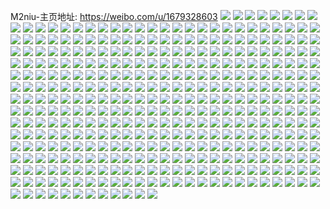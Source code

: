 M2niu-主页地址: https://weibo.com/u/1679328603 
![](https://wx4.sinaimg.cn/mw2000/6418855bly1gcau2tzgoxj20u015ue81.jpg) 
![](https://wx4.sinaimg.cn/mw2000/6418855bly1gcau1zjbcej21o0280u0x.jpg) 
![](https://wx4.sinaimg.cn/mw2000/6418855bly1gc8t8ihkdtj20rs1ouk8y.jpg) 
![](https://wx4.sinaimg.cn/mw2000/6418855bly1gc8t8ff05rj20rs1vitkg.jpg) 
![](https://wx4.sinaimg.cn/mw2000/6418855bly1gc8t8l2xdij20rs2fitpb.jpg) 
![](https://wx4.sinaimg.cn/mw2000/6418855bly1gc8t8m7q3qj20rs0xmq94.jpg) 
![](https://wx4.sinaimg.cn/mw2000/6418855bgy1gc2rni46lsj20v91vo1l1.jpg) 
![](https://wx4.sinaimg.cn/mw2000/6418855bly1gc0r8gfj29j21o0280npd.jpg) 
![](https://wx4.sinaimg.cn/mw2000/6418855bly1gc0r8lpmwcj21o0280hdt.jpg) 
![](https://wx4.sinaimg.cn/mw2000/6418855bly1gc0r8e9w2vj21o0280kjl.jpg) 
![](https://wx4.sinaimg.cn/mw2000/6418855bly1gbzu6iyv6nj20u0148tfd.jpg) 
![](https://wx4.sinaimg.cn/mw2000/6418855bly1gbzu6hvipij20qo0xsgq5.jpg) 
![](https://wx4.sinaimg.cn/mw2000/6418855bly1gbzaofbb29j21sz0u0qvd.jpg) 
![](https://wx4.sinaimg.cn/mw2000/6418855bly1gbye9kq8m8j21o02807vi.jpg) 
![](https://wx4.sinaimg.cn/mw2000/6418855bly1gbye9l7pdjj21o02804kz.jpg) 
![](https://wx4.sinaimg.cn/mw2000/6418855bly1gbye9llej5j21o0280tvc.jpg) 
![](https://wx4.sinaimg.cn/mw2000/6418855bly1gbuor8n0hej20750b4q2v.jpg) 
![](https://wx4.sinaimg.cn/mw2000/6418855bly1gbuor3phwqj21o0280als.jpg) 
![](https://wx4.sinaimg.cn/mw2000/6418855bly1gbuor97tiqj20750b4q2v.jpg) 
![](https://wx4.sinaimg.cn/mw2000/6418855bly1gbuor9grw2j20750b4q2v.jpg) 
![](https://wx4.sinaimg.cn/mw2000/6418855bly1gbuor2ku86j21o02804oc.jpg) 
![](https://wx4.sinaimg.cn/mw2000/6418855bly1gbuor9oxtej20750b4q2v.jpg) 
![](https://wx4.sinaimg.cn/mw2000/6418855bly1gbuor9uk36j20750b4q2v.jpg) 
![](https://wx4.sinaimg.cn/mw2000/6418855bly1gbuor840gqj21o02801kx.jpg) 
![](https://wx4.sinaimg.cn/mw2000/6418855bly1gbuora20qaj20750b4q2v.jpg) 
![](https://wx4.sinaimg.cn/mw2000/6418855bly1gbtcho2tpoj21o01o0hdt.jpg) 
![](https://wx4.sinaimg.cn/mw2000/6418855bly1gbtchp3m3jj21o01o0u0x.jpg) 
![](https://wx4.sinaimg.cn/mw2000/6418855bly1gbsi5u46jlj225s1mc1kx.jpg) 
![](https://wx4.sinaimg.cn/mw2000/6418855bly1gbro9airvqj20u00u0q8z.jpg) 
![](https://wx4.sinaimg.cn/mw2000/6418855bly1gbro9b59hjj20u00u0gqy.jpg) 
![](https://wx4.sinaimg.cn/mw2000/6418855bly1gbro9bm9hkj20u00u0jwt.jpg) 
![](https://wx4.sinaimg.cn/mw2000/6418855bly1gbp1yv46kvj21z91mc4qp.jpg) 
![](https://wx4.sinaimg.cn/mw2000/6418855bly1gbp1z30qpej20750b4q2v.jpg) 
![](https://wx4.sinaimg.cn/mw2000/6418855bly1gbp1ys4p29j225s1mc4qp.jpg) 
![](https://wx4.sinaimg.cn/mw2000/6418855bly1gbp1z363huj20750b4q2v.jpg) 
![](https://wx4.sinaimg.cn/mw2000/6418855bly1gbp1z2p7w6j21o02801kx.jpg) 
![](https://wx4.sinaimg.cn/mw2000/6418855bly1gbp1z39veaj20750b4q2v.jpg) 
![](https://wx4.sinaimg.cn/mw2000/6418855bly1gbp1yzidnaj225s1mcb29.jpg) 
![](https://wx4.sinaimg.cn/mw2000/6418855bly1gbp1z3esduj20750b4q2v.jpg) 
![](https://wx4.sinaimg.cn/mw2000/6418855bly1gbp1z1xrcpj22221mc4qp.jpg) 
![](https://wx4.sinaimg.cn/mw2000/6418855bly1gbnlcoayisj21mc25s4qp.jpg) 
![](https://wx4.sinaimg.cn/mw2000/6418855bly1gblnbwvkipj225s1mcnax.jpg) 
![](https://wx4.sinaimg.cn/mw2000/6418855bly1gblnag1quqj20750b4q2v.jpg) 
![](https://wx4.sinaimg.cn/mw2000/6418855bly1gblnaj0n53j225s1mc15n.jpg) 
![](https://wx4.sinaimg.cn/mw2000/6418855bly1gbln9d07cij20750b4q2v.jpg) 
![](https://wx4.sinaimg.cn/mw2000/6418855bly1gblnajwdi8j20v90ncwgt.jpg) 
![](https://wx4.sinaimg.cn/mw2000/6418855bly1gblnbxe3huj20750b4q2v.jpg) 
![](https://wx4.sinaimg.cn/mw2000/6418855bly1gblnbv0pboj21mc25sk51.jpg) 
![](https://wx4.sinaimg.cn/mw2000/6418855bly1gblnbxmckyj20750b4q2v.jpg) 
![](https://wx4.sinaimg.cn/mw2000/6418855bly1gblnbzgcvzj21mc25stmd.jpg) 
![](https://wx4.sinaimg.cn/mw2000/6418855bly1gbksnmnzruj206o06n753.jpg) 
![](https://wx4.sinaimg.cn/mw2000/6418855bly1gb7cebpokhj20v91vox6p.jpg) 
![](https://wx4.sinaimg.cn/mw2000/6418855bly1gb4xtn31t7j21o02801kx.jpg) 
![](https://wx4.sinaimg.cn/mw2000/6418855bly1gb4xtq02ztj22801o0kjm.jpg) 
![](https://wx4.sinaimg.cn/mw2000/6418855bly1gb4xudw038j21o0280e82.jpg) 
![](https://wx4.sinaimg.cn/mw2000/6418855bly1gb4xtshg1nj21o0280qv6.jpg) 
![](https://wx4.sinaimg.cn/mw2000/6418855bly1gb4xtlriogj21o0280npe.jpg) 
![](https://wx4.sinaimg.cn/mw2000/6418855bly1gb4xtto6hqj21o02804pq.jpg) 
![](https://wx4.sinaimg.cn/mw2000/6418855bly1gb4xtvejdlj21o0280b29.jpg) 
![](https://wx4.sinaimg.cn/mw2000/6418855bly1gb4xtwdp45j22801o01kx.jpg) 
![](https://wx4.sinaimg.cn/mw2000/6418855bly1gb4xtugjq1j21o02804oh.jpg) 
![](https://wx4.sinaimg.cn/mw2000/6418855bly1gb3cdc1wwuj20v91jle82.jpg) 
![](https://wx4.sinaimg.cn/mw2000/6418855bly1gb1y0uz3fjj20u0140k4w.jpg) 
![](https://wx4.sinaimg.cn/mw2000/6418855bly1gb1y0wkf8bj20u0140k0s.jpg) 
![](https://wx4.sinaimg.cn/mw2000/6418855bly1gb1y0zg8moj20u0140aj0.jpg) 
![](https://wx4.sinaimg.cn/mw2000/6418855bly1gb1y11racoj20u0140qbo.jpg) 
![](https://wx4.sinaimg.cn/mw2000/6418855bly1gb1y0shav0j20u00u00zv.jpg) 
![](https://wx4.sinaimg.cn/mw2000/6418855bly1gb1y12r56hj20u00u0n3a.jpg) 
![](https://wx4.sinaimg.cn/mw2000/6418855bly1gayerkp2ltj22801o0hdu.jpg) 
![](https://wx4.sinaimg.cn/mw2000/6418855bly1gayerj34oqj22801o0b2a.jpg) 
![](https://wx4.sinaimg.cn/mw2000/6418855bly1gayeqyyz4qj22801o0qv5.jpg) 
![](https://wx4.sinaimg.cn/mw2000/6418855bly1gayer02vtpj21o02804qp.jpg) 
![](https://wx4.sinaimg.cn/mw2000/6418855bly1gayer0oby7j21o02804qp.jpg) 
![](https://wx4.sinaimg.cn/mw2000/6418855bly1gayeqxjbl2j22io1w0hdw.jpg) 
![](https://wx4.sinaimg.cn/mw2000/6418855bly1gay5mxvnr4j20v91vo4qx.jpg) 
![](https://wx4.sinaimg.cn/mw2000/6418855bly1gavtvndcs7j21vo0v94qs.jpg) 
![](https://wx4.sinaimg.cn/mw2000/6418855bly1gav7yr1v5nj21400u0gqv.jpg) 
![](https://wx4.sinaimg.cn/mw2000/6418855bly1gauqkcabhkj20u00u0jxo.jpg) 
![](https://wx4.sinaimg.cn/mw2000/6418855bly1gauqkdoxdqj20u00u0teq.jpg) 
![](https://wx4.sinaimg.cn/mw2000/6418855bly1gauqkemq0yj20u00u0gvs.jpg) 
![](https://wx4.sinaimg.cn/mw2000/6418855bly1gauqkayuy3j20u00u0tfy.jpg) 
![](https://wx4.sinaimg.cn/mw2000/6418855bly1gapa54b6q2j21400u0dpn.jpg) 
![](https://wx4.sinaimg.cn/mw2000/6418855bly1gao366xj1bj20u01sz1l7.jpg) 
![](https://wx4.sinaimg.cn/mw2000/6418855bly1galjuiqiotj20u0140wnw.jpg) 
![](https://wx4.sinaimg.cn/mw2000/6418855bly1galjuh2l4aj20u01407ld.jpg) 
![](https://wx4.sinaimg.cn/mw2000/6418855bly1galjufqotxj20u014012s.jpg) 
![](https://wx4.sinaimg.cn/mw2000/6418855bly1gagwgmvm9kj22801o01kx.jpg) 
![](https://wx4.sinaimg.cn/mw2000/6418855bly1gagwgo964wj22801o0awu.jpg) 
![](https://wx4.sinaimg.cn/mw2000/6418855bly1gagwgnsq0lj22801o07mg.jpg) 
![](https://wx4.sinaimg.cn/mw2000/6418855bly1gagwgnhmr7j22801o0dun.jpg) 
![](https://wx4.sinaimg.cn/mw2000/6418855bly1gagwgom9wtj22801o0x0t.jpg) 
![](https://wx4.sinaimg.cn/mw2000/6418855bly1gagwgozgd6j22801o0h96.jpg) 
![](https://wx4.sinaimg.cn/mw2000/6418855bly1gageojzbjfj20u0140x6p.jpg) 
![](https://wx4.sinaimg.cn/mw2000/6418855bly1ga7rxq81owj20u01sz4qy.jpg) 
![](https://wx4.sinaimg.cn/mw2000/6418855bly1ga7rz80qxij20u01sz4mt.jpg) 
![](https://wx4.sinaimg.cn/mw2000/6418855bly1ga7rz3apf8j20u01sz4qx.jpg) 
![](https://wx4.sinaimg.cn/mw2000/6418855bly1ga7s5vouj0j20u01sz4qy.jpg) 
![](https://wx4.sinaimg.cn/mw2000/6418855bly1ga7rz93ehgj20u01hc431.jpg) 
![](https://wx4.sinaimg.cn/mw2000/6418855bly1ga7s0qglxdj20u01szb2h.jpg) 
![](https://wx4.sinaimg.cn/mw2000/6418855bly1ga7rw644sjj20u01hcjwj.jpg) 
![](https://wx4.sinaimg.cn/mw2000/6418855bly1ga7s2a05zvj20u01sz7wq.jpg) 
![](https://wx4.sinaimg.cn/mw2000/6418855bly1ga7s3qq4upj20u01szqvd.jpg) 
![](https://wx4.sinaimg.cn/mw2000/6418855bly1ga7s4mv4hqj20u01syqe3.jpg) 
![](https://wx4.sinaimg.cn/mw2000/6418855bly1ga5yl3dafmj21o02807wj.jpg) 
![](https://wx4.sinaimg.cn/mw2000/6418855bly1g9ygqn88caj20u01407fb.jpg) 
![](https://wx4.sinaimg.cn/mw2000/6418855bly1g9q7v7dpb4j20u0140duo.jpg) 
![](https://wx4.sinaimg.cn/mw2000/6418855bly1g9q7v6uhkbj20u01404e2.jpg) 
![](https://wx4.sinaimg.cn/mw2000/6418855bly1g9p86ms1r3j20u0140n7e.jpg) 
![](https://wx4.sinaimg.cn/mw2000/6418855bly1g9n6x5a7hxj20v91voe86.jpg) 
![](https://wx4.sinaimg.cn/mw2000/6418855bly1g9iahef2suj20vm0u011h.jpg) 
![](https://wx4.sinaimg.cn/mw2000/6418855bly1g9hc8n5nvfj20u0140k3n.jpg) 
![](https://wx4.sinaimg.cn/mw2000/6418855bly1g9gc42i8v9j22801o0qv5.jpg) 
![](https://wx4.sinaimg.cn/mw2000/6418855bly1g9gc43oogsj22801o0qv5.jpg) 
![](https://wx4.sinaimg.cn/mw2000/6418855bly1g9gc433a3bj22801o0x6p.jpg) 
![](https://wx4.sinaimg.cn/mw2000/6418855bly1g9gc40ygdaj21o0280kjm.jpg) 
![](https://wx4.sinaimg.cn/mw2000/6418855bly1g9gc401ldnj21o0280b2a.jpg) 
![](https://wx4.sinaimg.cn/mw2000/6418855bly1g9gc44p40lj21o0280qv6.jpg) 
![](https://wx4.sinaimg.cn/mw2000/6418855bly1g9gc41y48mj21o0280kjm.jpg) 
![](https://wx4.sinaimg.cn/mw2000/6418855bly1g9gc3z5g20j21o01o0e81.jpg) 
![](https://wx4.sinaimg.cn/mw2000/6418855bly1g9gc45kr1vj21o0280hdu.jpg) 
![](https://wx4.sinaimg.cn/mw2000/6418855bly1g9enyrx0epj21400u0k30.jpg) 
![](https://wx4.sinaimg.cn/mw2000/6418855bly1g9defvok2cj20u01hcaf8.jpg) 
![](https://wx4.sinaimg.cn/mw2000/6418855bly1g98crlz49jj20u01407wh.jpg) 
![](https://wx4.sinaimg.cn/mw2000/6418855bly1g90zhujdzaj20v915o7do.jpg) 
![](https://wx4.sinaimg.cn/mw2000/6418855bly1g8zqvtysuzj20u01sznpi.jpg) 
![](https://wx4.sinaimg.cn/mw2000/6418855bgy1g8wok0xotoj20u0140dut.jpg) 
![](https://wx4.sinaimg.cn/mw2000/6418855bgy1g8wok05bm3j20u0140auu.jpg) 
![](https://wx4.sinaimg.cn/mw2000/6418855bgy1g8woky49pbj20u01404bg.jpg) 
![](https://wx4.sinaimg.cn/mw2000/6418855bgy1g8wok2g3i3j20u0140k0v.jpg) 
![](https://wx4.sinaimg.cn/mw2000/6418855bgy1g8womc3gv3j21400u0qew.jpg) 
![](https://wx4.sinaimg.cn/mw2000/6418855bgy1g8wok4biazj21400u0alt.jpg) 
![](https://wx4.sinaimg.cn/mw2000/6418855bgy1g8wok4x2wbj20u0140tio.jpg) 
![](https://wx4.sinaimg.cn/mw2000/6418855bgy1g8wok5iqq1j20u0140n84.jpg) 
![](https://wx4.sinaimg.cn/mw2000/6418855bgy1g8wok64z90j20u0140k2g.jpg) 
![](https://wx4.sinaimg.cn/mw2000/6418855bgy1g8v5quz78wj21400u0nit.jpg) 
![](https://wx4.sinaimg.cn/mw2000/6418855bgy1g8v5qz8yelj20u0140qm7.jpg) 
![](https://wx4.sinaimg.cn/mw2000/6418855bgy1g8v5qvqfgej21400u0ao2.jpg) 
![](https://wx4.sinaimg.cn/mw2000/6418855bgy1g8v5qwk0qdj21400u0k8z.jpg) 
![](https://wx4.sinaimg.cn/mw2000/6418855bgy1g8v5qzxgnhj20za0u07gp.jpg) 
![](https://wx4.sinaimg.cn/mw2000/6418855bgy1g8v5qxfrfcj21400u0qkz.jpg) 
![](https://wx4.sinaimg.cn/mw2000/6418855bgy1g8v5qtnpt2j21400u0e06.jpg) 
![](https://wx4.sinaimg.cn/mw2000/6418855bgy1g8v5qydcbzj20u0140k4s.jpg) 
![](https://wx4.sinaimg.cn/mw2000/6418855bgy1g8v5r0jyguj20u01407fn.jpg) 
![](https://wx4.sinaimg.cn/mw2000/6418855bgy1g8ucqd3t47j20u00u0akx.jpg) 
![](https://wx4.sinaimg.cn/mw2000/6418855bgy1g8ucqds0zuj20u00u07dq.jpg) 
![](https://wx4.sinaimg.cn/mw2000/6418855bgy1g8ucqei8psj20u00u0aib.jpg) 
![](https://wx4.sinaimg.cn/mw2000/6418855bgy1g8ucqfixi0j20u00u0tgm.jpg) 
![](https://wx4.sinaimg.cn/mw2000/6418855bgy1g8ucqi2vf4j20u00u0h1e.jpg) 
![](https://wx4.sinaimg.cn/mw2000/6418855bgy1g8ucqg8rogj20u00u014q.jpg) 
![](https://wx4.sinaimg.cn/mw2000/6418855bgy1g8ucqh34z5j20u01404c4.jpg) 
![](https://wx4.sinaimg.cn/mw2000/6418855bgy1g8ucqcb7n1j20u00u07e6.jpg) 
![](https://wx4.sinaimg.cn/mw2000/6418855bgy1g8ucqo9kbwj20u00u0do6.jpg) 
![](https://wx4.sinaimg.cn/mw2000/6418855bly1g8o4602910j20u011k7ft.jpg) 
![](https://wx4.sinaimg.cn/mw2000/6418855bly1g8jfmi01h2j20kp0rlh1n.jpg) 
![](https://wx4.sinaimg.cn/mw2000/6418855bly1g8jfkafpmuj21370m27b2.jpg) 
![](https://wx4.sinaimg.cn/mw2000/6418855bly1g8jfkbcst8j23402c0hdw.jpg) 
![](https://wx4.sinaimg.cn/mw2000/6418855bly1g8jfkcm0udj23402c01kz.jpg) 
![](https://wx4.sinaimg.cn/mw2000/6418855bly1g8jfkdn22gj22c0340hdv.jpg) 
![](https://wx4.sinaimg.cn/mw2000/6418855bly1g8jfkeyoh6j22c0340b2b.jpg) 
![](https://wx4.sinaimg.cn/mw2000/6418855bly1g8jfkg1y1ij22c03407wj.jpg) 
![](https://wx4.sinaimg.cn/mw2000/6418855bly1g8jfk8wa18j22801o0kjm.jpg) 
![](https://wx4.sinaimg.cn/mw2000/6418855bly1g8jfkgkx0rj20u0140dk6.jpg) 
![](https://wx4.sinaimg.cn/mw2000/6418855bly1g8hkntj0rpj21o027ub29.jpg) 
![](https://wx4.sinaimg.cn/mw2000/6418855bly1g8hknuljj3j21o027unpd.jpg) 
![](https://wx4.sinaimg.cn/mw2000/6418855bly1g8h7sxa3i3j21sz0u0npl.jpg) 
![](https://wx4.sinaimg.cn/mw2000/6418855bly1g8h7u8jdarj21sz0u04qw.jpg) 
![](https://wx4.sinaimg.cn/mw2000/6418855bly1g8h7vrctaxj21sz0u0x6x.jpg) 
![](https://wx4.sinaimg.cn/mw2000/6418855bly1g8h8ka6fgpj21sz0u01l6.jpg) 
![](https://wx4.sinaimg.cn/mw2000/6418855bly1g8dx1ckhzoj20u0112tny.jpg) 
![](https://wx4.sinaimg.cn/mw2000/6418855bly1g89334qz1tj21400u047c.jpg) 
![](https://wx4.sinaimg.cn/mw2000/6418855bly1g7xvufsv4fj20u013q4ag.jpg) 
![](https://wx4.sinaimg.cn/mw2000/6418855bly1g7wohs7bgnj20u014010i.jpg) 
![](https://wx4.sinaimg.cn/mw2000/6418855bly1g7pex7o5onj20u01404ak.jpg) 
![](https://wx4.sinaimg.cn/mw2000/6418855bly1g7l9yol45kj22c03404qr.jpg) 
![](https://wx4.sinaimg.cn/mw2000/6418855bly1g7l9ypksjrj22c03407wj.jpg) 
![](https://wx4.sinaimg.cn/mw2000/6418855bly1g7l9yr0ibnj22c0340npe.jpg) 
![](https://wx4.sinaimg.cn/mw2000/6418855bly1g7l9ys03t6j21o02801ky.jpg) 
![](https://wx4.sinaimg.cn/mw2000/6418855bly1g7l9ysrhkxj21o0280e82.jpg) 
![](https://wx4.sinaimg.cn/mw2000/6418855bly1g7l9ytmc67j21o0280hdu.jpg) 
![](https://wx4.sinaimg.cn/mw2000/6418855bly1g7l9yuovx0j21o0280hdu.jpg) 
![](https://wx4.sinaimg.cn/mw2000/6418855bly1g7l9ynm2udj21o0280hdu.jpg) 
![](https://wx4.sinaimg.cn/mw2000/6418855bly1g7l9yvfis1j21o0280qv6.jpg) 
![](https://wx4.sinaimg.cn/mw2000/6418855bly1g7jjjchu7ij21o0280b2a.jpg) 
![](https://wx4.sinaimg.cn/mw2000/6418855bly1g7ient1p42j22c0340e82.jpg) 
![](https://wx4.sinaimg.cn/mw2000/6418855bly1g7hvrplz9jj23402c01kz.jpg) 
![](https://wx4.sinaimg.cn/mw2000/6418855bly1g7hjv2leaij20u014012d.jpg) 
![](https://wx4.sinaimg.cn/mw2000/6418855bly1g7hjv4haqrj20u0140aio.jpg) 
![](https://wx4.sinaimg.cn/mw2000/6418855bly1g7h7toz6xhj22c0340hdv.jpg) 
![](https://wx4.sinaimg.cn/mw2000/6418855bly1g7h7tqmb2cj22c0340x6q.jpg) 
![](https://wx4.sinaimg.cn/mw2000/6418855bly1g7h7tse05ij22c0340e83.jpg) 
![](https://wx4.sinaimg.cn/mw2000/6418855bly1g7h7ttui2rj22c0340e82.jpg) 
![](https://wx4.sinaimg.cn/mw2000/6418855bly1g7h7tvvb4uj22c0340u10.jpg) 
![](https://wx4.sinaimg.cn/mw2000/6418855bly1g7h7ty3ybcj23402c01l1.jpg) 
![](https://wx4.sinaimg.cn/mw2000/6418855bly1g7h7u04ajrj22c03404qs.jpg) 
![](https://wx4.sinaimg.cn/mw2000/6418855bly1g7h7tnhhm8j22c0340qv7.jpg) 
![](https://wx4.sinaimg.cn/mw2000/6418855bly1g7h7u29h9rj22c0340x6s.jpg) 
![](https://wx4.sinaimg.cn/mw2000/6418855bly1g7gu07doerj20u01sxjsl.jpg) 
![](https://wx4.sinaimg.cn/mw2000/6418855bly1g7godjsfr1j20u0140wpe.jpg) 
![](https://wx4.sinaimg.cn/mw2000/6418855bly1g7flgja64yj21hc0u0b29.jpg) 
![](https://wx4.sinaimg.cn/mw2000/6418855bly1g7flgha58cj20u01hc7wh.jpg) 
![](https://wx4.sinaimg.cn/mw2000/6418855bly1g7fljahjraj20u01hc1jv.jpg) 
![](https://wx4.sinaimg.cn/mw2000/6418855bly1g7flhzhc83j22c02c0npe.jpg) 
![](https://wx4.sinaimg.cn/mw2000/6418855bly1g7ef4fw69tj22c02c0u0z.jpg) 
![](https://wx4.sinaimg.cn/mw2000/6418855bly1g7dh9dgfpdj20v91vo48n.jpg) 
![](https://wx4.sinaimg.cn/mw2000/6418855bly1g7d00g8u81j20u01szkjs.jpg) 
![](https://wx4.sinaimg.cn/mw2000/6418855bly1g7bkjjwzlrj20u00u0tby.jpg) 
![](https://wx4.sinaimg.cn/mw2000/6418855bly1g7bkjkm4rij20u00u045o.jpg) 
![](https://wx4.sinaimg.cn/mw2000/6418855bly1g7bkjng7c3j20u00u0n55.jpg) 
![](https://wx4.sinaimg.cn/mw2000/6418855bly1g7asqm3t16j20u013xjzl.jpg) 
![](https://wx4.sinaimg.cn/mw2000/6418855bly1g79o1qym5yj22c03407wj.jpg) 
![](https://wx4.sinaimg.cn/mw2000/6418855bly1g79o1pbz3lj22c03407wi.jpg) 
![](https://wx4.sinaimg.cn/mw2000/6418855bly1g76xcoop0fj20u014014g.jpg) 
![](https://wx4.sinaimg.cn/mw2000/6418855bly1g766yvcb4pj21400u0qc8.jpg) 
![](https://wx4.sinaimg.cn/mw2000/6418855bly1g6yn8sgvrfj20v91vo7wh.jpg) 
![](https://wx4.sinaimg.cn/mw2000/6418855bly1g6xwx936tlj20u0140tjl.jpg) 
![](https://wx4.sinaimg.cn/mw2000/6418855bly1g6xwxa4ocej20u0140n86.jpg) 
![](https://wx4.sinaimg.cn/mw2000/6418855bly1g6xwx7tvzwj20u0140gwc.jpg) 
![](https://wx4.sinaimg.cn/mw2000/6418855bly1g6xwxb21o1j20u0140k1i.jpg) 
![](https://wx4.sinaimg.cn/mw2000/6418855bly1g6whakmdjij22c0340qv6.jpg) 
![](https://wx4.sinaimg.cn/mw2000/6418855bly1g6whalkv5gj22c0340b2b.jpg) 
![](https://wx4.sinaimg.cn/mw2000/6418855bly1g6whamdrnmj22c0340npe.jpg) 
![](https://wx4.sinaimg.cn/mw2000/6418855bly1g6whajruc6j22c0340kjm.jpg) 
![](https://wx4.sinaimg.cn/mw2000/6418855bly1g6t45f3ym4j20u0140n66.jpg) 
![](https://wx4.sinaimg.cn/mw2000/6418855bly1g6r73ttxswj21400u0wrl.jpg) 
![](https://wx4.sinaimg.cn/mw2000/6418855bly1g6r73ssc6ij21400u0k3o.jpg) 
![](https://wx4.sinaimg.cn/mw2000/6418855bly1g6r7458bmlj21400u0qi2.jpg) 
![](https://wx4.sinaimg.cn/mw2000/6418855bly1g6r745yp3fj21400u0tlm.jpg) 
![](https://wx4.sinaimg.cn/mw2000/6418855bly1g6r746rjdgj21400u0ar0.jpg) 
![](https://wx4.sinaimg.cn/mw2000/6418855bly1g6r7479gpoj213y0u0wla.jpg) 
![](https://wx4.sinaimg.cn/mw2000/6418855bly1g6r747r7k9j213y0u0q98.jpg) 
![](https://wx4.sinaimg.cn/mw2000/6418855bly1g6r7chq73aj20u0140tf7.jpg) 
![](https://wx4.sinaimg.cn/mw2000/6418855bly1g6r7cimhqsj20u0140wkd.jpg) 
![](https://wx4.sinaimg.cn/mw2000/6418855bly1g6mi3rv0pbj20u014049u.jpg) 
![](https://wx4.sinaimg.cn/mw2000/6418855bly1g6mi3rc1d5j20u0140gwf.jpg) 
![](https://wx4.sinaimg.cn/mw2000/6418855bly1g6hyhl2naxj22c03407wi.jpg) 
![](https://wx4.sinaimg.cn/mw2000/6418855bly1g6hyhm385yj22c03404qq.jpg) 
![](https://wx4.sinaimg.cn/mw2000/6418855bly1g6hyhnioyij22c0340e82.jpg) 
![](https://wx4.sinaimg.cn/mw2000/6418855bly1g6hyhjgnsvj22c0340e83.jpg) 
![](https://wx4.sinaimg.cn/mw2000/6418855bly1g6gilb2qobj23402c0qv8.jpg) 
![](https://wx4.sinaimg.cn/mw2000/6418855bly1g6gilcwmscj23402c04qt.jpg) 
![](https://wx4.sinaimg.cn/mw2000/6418855bly1g6gil8xkb7j22c03404qs.jpg) 
![](https://wx4.sinaimg.cn/mw2000/6418855bly1g6gile75ewj22c03407wj.jpg) 
![](https://wx4.sinaimg.cn/mw2000/6418855bly1g6g9t5l3v3j22c02c0kjl.jpg) 
![](https://wx4.sinaimg.cn/mw2000/6418855bly1g6e6pfxtcpj20u00u0wob.jpg) 
![](https://wx4.sinaimg.cn/mw2000/6418855bly1g6e6pgda0xj20u00u0qd7.jpg) 
![](https://wx4.sinaimg.cn/mw2000/6418855bly1g6e6pfab69j20u00u0n65.jpg) 
![](https://wx4.sinaimg.cn/mw2000/6418855bly1g6dc8n145gj22c0340e82.jpg) 
![](https://wx4.sinaimg.cn/mw2000/6418855bly1g6dc8lvpxij23402c01kz.jpg) 
![](https://wx4.sinaimg.cn/mw2000/6418855bly1g6dc8p8plyj22c0340x6r.jpg) 
![](https://wx4.sinaimg.cn/mw2000/6418855bly1g6dc8swthtj23402c0e83.jpg) 
![](https://wx4.sinaimg.cn/mw2000/6418855bly1g6dc9s8lwej22c02c0b2a.jpg) 
![](https://wx4.sinaimg.cn/mw2000/6418855bly1g6dc8uzl61j22c03401kz.jpg) 
![](https://wx4.sinaimg.cn/mw2000/6418855bly1g6dc8x0jqij22c0340npf.jpg) 
![](https://wx4.sinaimg.cn/mw2000/6418855bly1g6dc8yvgcoj22c02c01ky.jpg) 
![](https://wx4.sinaimg.cn/mw2000/6418855bly1g6dc8zy3yjj22c02c0x6p.jpg) 
![](https://wx4.sinaimg.cn/mw2000/6418855bly1g671ur2es7j20u0140u08.jpg) 
![](https://wx4.sinaimg.cn/mw2000/6418855bly1g64rg38mqkj20u0140gys.jpg) 
![](https://wx4.sinaimg.cn/mw2000/6418855bly1g64rg5k9cpj20u0140am4.jpg) 
![](https://wx4.sinaimg.cn/mw2000/6418855bly1g64rg87t47j20u0140n8h.jpg) 
![](https://wx4.sinaimg.cn/mw2000/6418855bly1g64rd9ui51j20u0140tqh.jpg) 
![](https://wx4.sinaimg.cn/mw2000/6418855bly1g64rh74lkjj213z0u0kap.jpg) 
![](https://wx4.sinaimg.cn/mw2000/6418855bly1g64rdchkvkj20u0140tj9.jpg) 
![](https://wx4.sinaimg.cn/mw2000/6418855bly1g640w54bt1j22c0340e83.jpg) 
![](https://wx4.sinaimg.cn/mw2000/6418855bly1g61uryu8vgj22c0340npd.jpg) 
![](https://wx4.sinaimg.cn/mw2000/6418855bly1g60ikdk9q8j20v91vo1l5.jpg) 
![](https://wx4.sinaimg.cn/mw2000/6418855bly1g60ikf8nqjj20v91voqvd.jpg) 
![](https://wx4.sinaimg.cn/mw2000/6418855bly1g60ikhojuuj20v91vokjt.jpg) 
![](https://wx4.sinaimg.cn/mw2000/6418855bly1g60ikbrykhj20v91vle82.jpg) 
![](https://wx4.sinaimg.cn/mw2000/6418855bly1g5zl9ing3yj20v91voti1.jpg) 
![](https://wx4.sinaimg.cn/mw2000/6418855bly1g5teq2m8u9j20u0140gwj.jpg) 
![](https://wx4.sinaimg.cn/mw2000/6418855bly1g5sr1l7pszj20uk0u0tdw.jpg) 
![](https://wx4.sinaimg.cn/mw2000/6418855bly1g5rbbh9lijj21400u0gyg.jpg) 
![](https://wx4.sinaimg.cn/mw2000/6418855bly1g5rbbk4lq8j21400u0qoi.jpg) 
![](https://wx4.sinaimg.cn/mw2000/6418855bly1g5qdml566qj20u00u0gu0.jpg) 
![](https://wx4.sinaimg.cn/mw2000/6418855bly1g5qdmksq9wj20u00u0tl1.jpg) 
![](https://wx4.sinaimg.cn/mw2000/6418855bly1g5qdmljyh2j21400u0gwt.jpg) 
![](https://wx4.sinaimg.cn/mw2000/6418855bly1g5qdofken9j20u00u0tgg.jpg) 
![](https://wx4.sinaimg.cn/mw2000/6418855bly1g5qdmnoznpj20u00u0tit.jpg) 
![](https://wx4.sinaimg.cn/mw2000/6418855bly1g5qdmmjockj20u00u010z.jpg) 
![](https://wx4.sinaimg.cn/mw2000/6418855bly1g5qdmn3poxj21400u0wqe.jpg) 
![](https://wx4.sinaimg.cn/mw2000/6418855bly1g5qdnf6444j20u014012e.jpg) 
![](https://wx4.sinaimg.cn/mw2000/6418855bly1g5qdmoh6dmj20u014013f.jpg) 
![](https://wx4.sinaimg.cn/mw2000/6418855bly1g5qapq04o1j20u00u0gsk.jpg) 
![](https://wx4.sinaimg.cn/mw2000/6418855bly1g5qapqe47uj20u00u07bh.jpg) 
![](https://wx4.sinaimg.cn/mw2000/6418855bly1g5qappd0lxj20u00u0qhm.jpg) 
![](https://wx4.sinaimg.cn/mw2000/6418855bly1g5qapqxbvgj20u00u0drz.jpg) 
![](https://wx4.sinaimg.cn/mw2000/6418855bly1g5qaprnbc6j20u00u0n9t.jpg) 
![](https://wx4.sinaimg.cn/mw2000/6418855bly1g5qaps76b8j20u00u0gw3.jpg) 
![](https://wx4.sinaimg.cn/mw2000/6418855bly1g5qapsq1dxj20u00u0tit.jpg) 
![](https://wx4.sinaimg.cn/mw2000/6418855bly1g5qaptfn4hj21400u0wqe.jpg) 
![](https://wx4.sinaimg.cn/mw2000/6418855bly1g5qaptw13wj20u00u047o.jpg) 
![](https://wx4.sinaimg.cn/mw2000/6418855bly1g5pojm1sa9j20u00u0n6e.jpg) 
![](https://wx4.sinaimg.cn/mw2000/6418855bly1g5keh5syfej213x0u0woo.jpg) 
![](https://wx4.sinaimg.cn/mw2000/6418855bly1g5keh5467sj20u01401ev.jpg) 
![](https://wx4.sinaimg.cn/mw2000/6418855bly1g5keh8eh43j20u0140avp.jpg) 
![](https://wx4.sinaimg.cn/mw2000/6418855bly1g5keh9lze4j20u0140gx6.jpg) 
![](https://wx4.sinaimg.cn/mw2000/6418855bly1g5keh6quiuj21400u01am.jpg) 
![](https://wx4.sinaimg.cn/mw2000/6418855bly1g5keh7fd7qj21400u0ww1.jpg) 
![](https://wx4.sinaimg.cn/mw2000/6418855bly1g5keh93jx8j20u014016u.jpg) 
![](https://wx4.sinaimg.cn/mw2000/6418855bly1g5kehb3w4zj21410u04h9.jpg) 
![](https://wx4.sinaimg.cn/mw2000/6418855bly1g5kehaey84j20u01401d7.jpg) 
![](https://wx4.sinaimg.cn/mw2000/6418855bly1g5kedgb2eaj21400u0qir.jpg) 
![](https://wx4.sinaimg.cn/mw2000/6418855bly1g5kecc3pssj20u00u0gyk.jpg) 
![](https://wx4.sinaimg.cn/mw2000/6418855bly1g5keccym0fj20u00u04bt.jpg) 
![](https://wx4.sinaimg.cn/mw2000/6418855bly1g5kecdqmkij20u00u0n6b.jpg) 
![](https://wx4.sinaimg.cn/mw2000/6418855bly1g5keceiq92j20u00u0ajz.jpg) 
![](https://wx4.sinaimg.cn/mw2000/6418855bly1g5kedklm27j21400u0qe7.jpg) 
![](https://wx4.sinaimg.cn/mw2000/6418855bly1g5kecgpvv5j20u0140h2t.jpg) 
![](https://wx4.sinaimg.cn/mw2000/6418855bly1g5kechzb22j20u0140nfp.jpg) 
![](https://wx4.sinaimg.cn/mw2000/6418855bly1g5kecivkcdj20u01407l1.jpg) 
![](https://wx4.sinaimg.cn/mw2000/6418855bly1g5jb32xdz4j21400u0h0d.jpg) 
![](https://wx4.sinaimg.cn/mw2000/6418855bly1g5jb31vdvwj21400u0qhi.jpg) 
![](https://wx4.sinaimg.cn/mw2000/6418855bly1g5jb33oyj1j21400u04d2.jpg) 
![](https://wx4.sinaimg.cn/mw2000/6418855bly1g5jb34l54ej21400u0nbj.jpg) 
![](https://wx4.sinaimg.cn/mw2000/6418855bly1g5jb35e59uj21400u0h01.jpg) 
![](https://wx4.sinaimg.cn/mw2000/6418855bly1g5jb36zxb9j21400u0176.jpg) 
![](https://wx4.sinaimg.cn/mw2000/6418855bly1g5jb37mbx5j20u0140dsh.jpg) 
![](https://wx4.sinaimg.cn/mw2000/6418855bly1g5jb38fzcnj20u0140nbp.jpg) 
![](https://wx4.sinaimg.cn/mw2000/6418855bly1g5jb39gnx8j21400u0qhu.jpg) 
![](https://wx4.sinaimg.cn/mw2000/6418855bly1g5hmjxihv0j20u0140aqd.jpg) 
![](https://wx4.sinaimg.cn/mw2000/6418855bly1g5ghgl3lj1j21vo0v9kjr.jpg) 
![](https://wx4.sinaimg.cn/mw2000/6418855bly1g5fxk1gle1j22c0340hdx.jpg) 
![](https://wx4.sinaimg.cn/mw2000/6418855bly1g5eqrkxf06j22c0340b2a.jpg) 
![](https://wx4.sinaimg.cn/mw2000/6418855bly1g5eqrj97iqj23402c07wk.jpg) 
![](https://wx4.sinaimg.cn/mw2000/6418855bly1g5eqtoqe3jj213f0u0e81.jpg) 
![](https://wx4.sinaimg.cn/mw2000/6418855bly1g58or067jhj22c0340u10.jpg) 
![](https://wx4.sinaimg.cn/mw2000/6418855bly1g58or1e6ulj22c03401kz.jpg) 
![](https://wx4.sinaimg.cn/mw2000/6418855bly1g574rrcjwxj23402c0b2b.jpg) 
![](https://wx4.sinaimg.cn/mw2000/6418855bly1g568h8hl3zj23413417wk.jpg) 
![](https://wx4.sinaimg.cn/mw2000/6418855bly1g568h6mvrlj2341341b2b.jpg) 
![](https://wx4.sinaimg.cn/mw2000/6418855bly1g568h9whwyj23413411kz.jpg) 
![](https://wx4.sinaimg.cn/mw2000/6418855bly1g568hb4mnaj2341341kjm.jpg) 
![](https://wx4.sinaimg.cn/mw2000/6418855bly1g568hcza77j2341341hdu.jpg) 
![](https://wx4.sinaimg.cn/mw2000/6418855bly1g535b4jeeyj23402c0hdu.jpg) 
![](https://wx4.sinaimg.cn/mw2000/6418855bly1g535b5g66oj21o02801ky.jpg) 
![](https://wx4.sinaimg.cn/mw2000/6418855bly1g535b6hw28j23402c0b2a.jpg) 
![](https://wx4.sinaimg.cn/mw2000/6418855bly1g535b39ha8j21o0280qv6.jpg) 
![](https://wx4.sinaimg.cn/mw2000/6418855bly1g535b80j0bj23402c04qr.jpg) 
![](https://wx4.sinaimg.cn/mw2000/6418855bly1g535b91ue4j23402c0kjm.jpg) 
![](https://wx4.sinaimg.cn/mw2000/6418855bly1g4w0qdkxitj20u0140n5l.jpg) 
![](https://wx4.sinaimg.cn/mw2000/6418855bly1g4w0qbm7utj21400u0ndk.jpg) 
![](https://wx4.sinaimg.cn/mw2000/6418855bly1g4w0qplfcij21400u0h0c.jpg) 
![](https://wx4.sinaimg.cn/mw2000/6418855bly1g4w0quc01kj20u0140116.jpg) 
![](https://wx4.sinaimg.cn/mw2000/6418855bly1g4w0qsxstjj20u014011w.jpg) 
![](https://wx4.sinaimg.cn/mw2000/6418855bly1g4w0qha7b2j20u01401b2.jpg) 
![](https://wx4.sinaimg.cn/mw2000/6418855bly1g4w0ql28hsj20u01401am.jpg) 
![](https://wx4.sinaimg.cn/mw2000/6418855bly1g4w0qnl4xcj20u01401bc.jpg) 
![](https://wx4.sinaimg.cn/mw2000/6418855bly1g4w0qr9ojdj20u0140qfw.jpg) 
![](https://wx4.sinaimg.cn/mw2000/6418855bly1g4u9kn03twj227v1o0npd.jpg) 
![](https://wx4.sinaimg.cn/mw2000/6418855bly1g4u9kosmppj227v1o0qv5.jpg) 
![](https://wx4.sinaimg.cn/mw2000/6418855bly1g4u9lmmejbj22c0340u12.jpg) 
![](https://wx4.sinaimg.cn/mw2000/6418855bly1g4u9r0kky4j22c03407wm.jpg) 
![](https://wx4.sinaimg.cn/mw2000/6418855bly1g4u9kd7awoj22c03404qr.jpg) 
![](https://wx4.sinaimg.cn/mw2000/6418855bly1g4u9pjff6fj22c02c0b2a.jpg) 
![](https://wx4.sinaimg.cn/mw2000/6418855bly1g4u9kgm4jkj22c0340hdv.jpg) 
![](https://wx4.sinaimg.cn/mw2000/6418855bly1g4u9k0yg9fj22c03404qr.jpg) 
![](https://wx4.sinaimg.cn/mw2000/6418855bly1g4u9kl4knkj21o0280x6s.jpg) 
![](https://wx4.sinaimg.cn/mw2000/6418855bly1g4sv75uk6mj22c02c0u0z.jpg) 
![](https://wx4.sinaimg.cn/mw2000/6418855bly1g4sv636obnj21o027vkjl.jpg) 
![](https://wx4.sinaimg.cn/mw2000/6418855bly1g4sv67ymkqj21o027vhdt.jpg) 
![](https://wx4.sinaimg.cn/mw2000/6418855bly1g4sv8gb3tpj22c02c0b2a.jpg) 
![](https://wx4.sinaimg.cn/mw2000/6418855bly1g4sv65ti1lj22c02c0npe.jpg) 
![](https://wx4.sinaimg.cn/mw2000/6418855bly1g4sv8hh2bjj22c02c0kjm.jpg) 
![](https://wx4.sinaimg.cn/mw2000/6418855bly1g4sv62caxij22c02c0npe.jpg) 
![](https://wx4.sinaimg.cn/mw2000/6418855bly1g4svadi4iwj22c02c01l0.jpg) 
![](https://wx4.sinaimg.cn/mw2000/6418855bly1g4sv8is8y9j22c02c0e83.jpg) 
![](https://wx4.sinaimg.cn/mw2000/6418855bly1g4kpn0i0o1j21o0280u0x.jpg) 
![](https://wx4.sinaimg.cn/mw2000/6418855bly1g4ciwnz7a5j20u01hck2a.jpg) 
![](https://wx4.sinaimg.cn/mw2000/6418855bly1g4ciwopv6gj22c0340gzt.jpg) 
![](https://wx4.sinaimg.cn/mw2000/6418855bly1g4ciwnbbzej21hc1z4x6p.jpg) 
